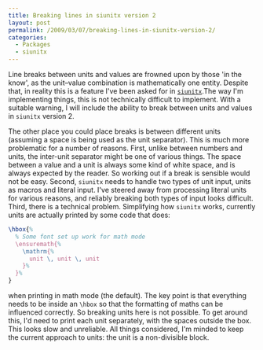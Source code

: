 ```yaml
---
title: Breaking lines in siunitx version 2
layout: post
permalink: /2009/03/07/breaking-lines-in-siunitx-version-2/
categories:
  - Packages
  - siunitx
---
```

Line breaks between units and values are frowned upon by those 'in the know', as the unit–value combination is mathematically one entity. Despite that, in reality this is a feature I've been asked for in [`siunitx`](https://ctan.org/pkg/siunitx).The way I'm implementing things, this is not technically difficult to implement. With a suitable warning, I will include the ability to break between units and values in `siunitx` version 2.

The other place you could place breaks is between different units (assuming a space is being used as the unit separator). This is much more problematic for a number of reasons. First, unlike between numbers and units, the inter-unit separator might be one of various things. The space between a value and a unit is always some kind of white space, and is always expected by the reader. So working out if a break is sensible would not be easy. Second, `siunitx` needs to handle two types of unit input, units as macros and literal input. I've steered away from processing literal units for various reasons, and reliably breaking both types of input looks difficult. Third, there is a technical problem. Simplifying how `siunitx` works, currently units are actually printed by some code that does:

<!-- {% raw %} -->
```latex
\hbox{%
  % Some font set up work for math mode
  \ensuremath{%
    \mathrm{%
      unit \, unit \, unit
    }%
  }%
}
```
<!-- {% endraw %} -->

when printing in math mode (the default). The key point is that everything needs to be inside an `\hbox` so that the formatting of maths can be influenced correctly. So breaking units here is not possible. To get around this, I'd need to print each unit separately, with the spaces outside the box.  This looks slow and unreliable. All things considered, I'm minded to keep the current approach to units: the unit is a non-divisible block.
